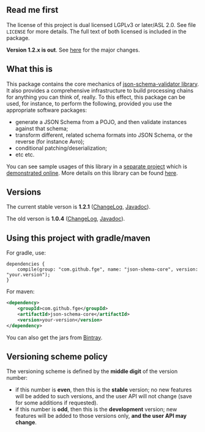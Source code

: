 ## Read me first

The license of this project is dual licensed LGPLv3 or later/ASL 2.0. See file `LICENSE` for more
details. The full text of both licensed is included in the package.

**Version 1.2.x is out**. See [here](https://github.com/fge/json-schema-core/wiki/Whatsnew_12) for
the major changes.

## What this is

This package contains the core mechanics of [json-schema-validator
library](https://github.com/fge/json-schema-validator). It also provides a comprehensive
infrastructure to build processing chains for anything you can think of, really. To this effect,
this package can be used, for instance, to perform the following, provided you use the appropriate
software packages:

* generate a JSON Schema from a POJO, and then validate instances against that schema;
* transform different, related schema formats into JSON Schema, or the reverse (for instance Avro);
* conditional patching/deserialization;
* etc etc.

You can see sample usages of this library in a [separate
project](https://github.com/fge/json-schema-processor-examples) which is [demonstrated
online](http://json-schema-validator.herokuapp.com). More details on this library can
be found [here](https://github.com/fge/json-schema-core/wiki/Architecture).


## Versions

The current stable verson is **1.2.1**
([ChangeLog](https://github.com/fge/json-schema-core/wiki/ChangeLog_12x),
[Javadoc](http://fge.github.io/json-schema-core/1.2.x/index.html)).

The old verson is **1.0.4**
([ChangeLog](https://github.com/fge/json-schema-core/wiki/ChangeLog_10x),
[Javadoc](http://fge.github.io/json-schema-core/1.0.x/index.html)).


## Using this project with gradle/maven

For gradle, use:

```
dependencies {
    compile(group: "com.github.fge", name: "json-shema-core", version: "your.version");
}
```

For maven:

```xml
<dependency>
    <groupId>com.github.fge</groupId>
    <artifactId>json-schema-core</artifactId>
    <version>your-version</version>
</dependency>
```

You can also get the jars from [Bintray](https://bintray.com/fge/maven/json-schema-core).

## Versioning scheme policy

The versioning scheme is defined by the **middle digit** of the version number:

* if this number is **even**, then this is the **stable** version; no new features will be
  added to such versions, and the user API will not change (save for some additions if requested).
* if this number is **odd**, then this is the **development** version; new features will be
  added to those versions only, **and the user API may change**.

